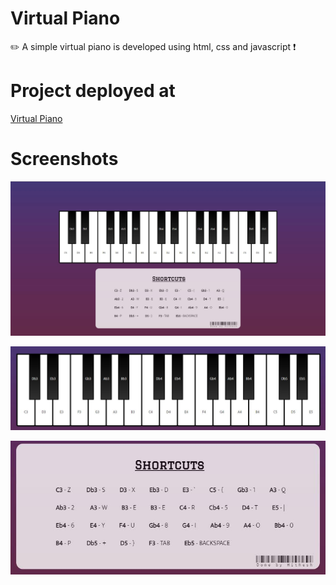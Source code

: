 # Virtual Piano
✏️ A simple virtual piano is developed using html, css and javascript ❗

# Project deployed at

<a href="https://mithesh14.github.io/Virtual-piano/">Virtual Piano</a>

# Screenshots

![screenshots](https://github.com/Mithesh14/Virtual-piano/blob/main/images/image1.jpg)

![screenshots](https://github.com/Mithesh14/Virtual-piano/blob/main/images/image2.jpg)

![screenshots](https://github.com/Mithesh14/Virtual-piano/blob/main/images/image3.jpg)
